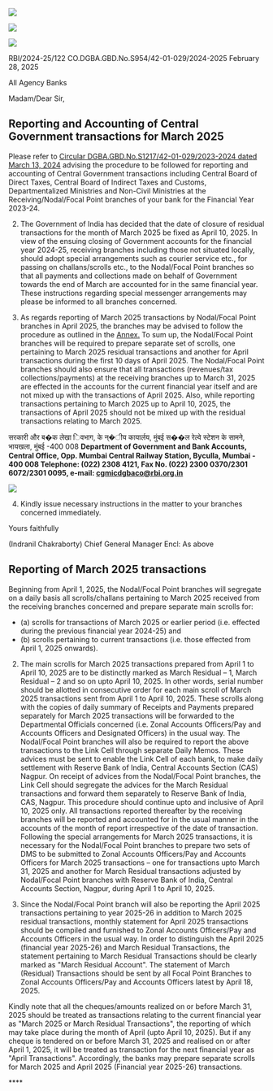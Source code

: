 ![](_page_0_Picture_0.jpeg)

![](_page_0_Picture_1.jpeg)

![](_page_0_Picture_2.jpeg)

RBI/2024-25/122 CO.DGBA.GBD.No.S954/42-01-029/2024-2025 February 28, 2025

All Agency Banks

Madam/Dear Sir,

## **Reporting and Accounting of Central Government transactions for March 2025**

Please refer to [Circular DGBA.GBD.No.S1217/42-01-029/2023-2024 dated March 13, 2024](https://www.rbi.org.in/Scripts/NotificationUser.aspx?Id=12623&Mode=0) advising the procedure to be followed for reporting and accounting of Central Government transactions including Central Board of Direct Taxes, Central Board of Indirect Taxes and Customs, Departmentalized Ministries and Non-Civil Ministries at the Receiving/Nodal/Focal Point branches of your bank for the Financial Year 2023-24.

2. The Government of India has decided that the date of closure of residual transactions for the month of March 2025 be fixed as April 10, 2025. In view of the ensuing closing of Government accounts for the financial year 2024-25, receiving branches including those not situated locally, should adopt special arrangements such as courier service etc., for passing on challans/scrolls etc., to the Nodal/Focal Point branches so that all payments and collections made on behalf of Government towards the end of March are accounted for in the same financial year. These instructions regarding special messenger arrangements may please be informed to all branches concerned.

3. As regards reporting of March 2025 transactions by Nodal/Focal Point branches in April 2025, the branches may be advised to follow the procedure as outlined in the [Annex.](#page-2-0) To sum up, the Nodal/Focal Point branches will be required to prepare separate set of scrolls, one pertaining to March 2025 residual transactions and another for April transactions during the first 10 days of April 2025. The Nodal/Focal Point branches should also ensure that all transactions (revenues/tax collections/payments) at the receiving branches up to March 31, 2025 are effected in the accounts for the current financial year itself and are not mixed up with the transactions of April 2025. Also, while reporting transactions pertaining to March 2025 up to April 10, 2025, the transactions of April 2025 should not be mixed up with the residual transactions relating to March 2025.

 सरकारी और ब�क लेखा िवभाग, के न्�ीय कायार्लय, मुंबई स��ल रेल्वे स्टेशन के सामने, भायखला, मुंबई -400 008 **Department of Government and Bank Accounts, Central Office, Opp. Mumbai Central Railway Station, Byculla, Mumbai - 400 008 Telephone: (022) 2308 4121, Fax No. (022) 2300 0370/2301 6072/2301 0095, e-mail: cgmicdgbaco@rbi.org.in**

![](_page_0_Picture_12.jpeg)

4. Kindly issue necessary instructions in the matter to your branches concerned immediately.

Yours faithfully

(Indranil Chakraborty) Chief General Manager Encl: As above

## **Reporting of March 2025 transactions**

Beginning from April 1, 2025, the Nodal/Focal Point branches will segregate on a daily basis all scrolls/challans pertaining to March 2025 received from the receiving branches concerned and prepare separate main scrolls for:

<span id="page-2-0"></span>

- (a) scrolls for transactions of March 2025 or earlier period (i.e. effected during the previous financial year 2024-25) and
- (b) scrolls pertaining to current transactions (i.e. those effected from April 1, 2025 onwards).

2. The main scrolls for March 2025 transactions prepared from April 1 to April 10, 2025 are to be distinctly marked as March Residual – 1, March Residual – 2 and so on upto April 10, 2025. In other words, serial number should be allotted in consecutive order for each main scroll of March 2025 transactions sent from April 1 to April 10, 2025. These scrolls along with the copies of daily summary of Receipts and Payments prepared separately for March 2025 transactions will be forwarded to the Departmental Officials concerned (i.e. Zonal Accounts Officers/Pay and Accounts Officers and Designated Officers) in the usual way. The Nodal/Focal Point branches will also be required to report the above transactions to the Link Cell through separate Daily Memos. These advices must be sent to enable the Link Cell of each bank, to make daily settlement with Reserve Bank of India, Central Accounts Section (CAS) Nagpur. On receipt of advices from the Nodal/Focal Point branches, the Link Cell should segregate the advices for the March Residual transactions and forward them separately to Reserve Bank of India, CAS, Nagpur. This procedure should continue upto and inclusive of April 10, 2025 only. All transactions reported thereafter by the receiving branches will be reported and accounted for in the usual manner in the accounts of the month of report irrespective of the date of transaction. Following the special arrangements for March 2025 transactions, it is necessary for the Nodal/Focal Point branches to prepare two sets of DMS to be submitted to Zonal Accounts Officers/Pay and Accounts Officers for March 2025 transactions – one for transactions upto March 31, 2025 and another for March Residual transactions adjusted by Nodal/Focal Point branches with Reserve Bank of India, Central Accounts Section, Nagpur, during April 1 to April 10, 2025.

3. Since the Nodal/Focal Point branch will also be reporting the April 2025 transactions pertaining to year 2025-26 in addition to March 2025 residual transactions, monthly statement for April 2025 transactions should be compiled and furnished to Zonal Accounts Officers/Pay and Accounts Officers in the usual way. In order to distinguish the April 2025 (financial year 2025-26) and March Residual Transactions, the statement pertaining to March Residual Transactions should be clearly marked as "March Residual Account". The statement of March (Residual) Transactions should be sent by all Focal Point Branches to Zonal Accounts Officers/Pay and Accounts Officers latest by April 18, 2025.

Kindly note that all the cheques/amounts realized on or before March 31, 2025 should be treated as transactions relating to the current financial year as "March 2025 or March Residual Transactions", the reporting of which may take place during the month of April (upto April 10, 2025). But if any cheque is tendered on or before March 31, 2025 and realised on or after April 1, 2025, it will be treated as transaction for the next financial year as "April Transactions". Accordingly, the banks may prepare separate scrolls for March 2025 and April 2025 (Financial year 2025-26) transactions.

\*\*\*\*